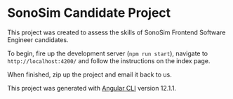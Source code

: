 # SonoSim Candidate Project

This project was created to assess the skills of SonoSim Frontend Software Engineer candidates. 

To begin, fire up the development server (`npm run start`), navigate to `http://localhost:4200/` and follow the instructions on the index page.

When finished, zip up the project and email it back to us.

This project was generated with [Angular CLI](https://github.com/angular/angular-cli) version 12.1.1.

